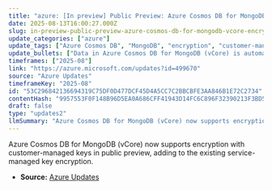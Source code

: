 ```yaml
---
title: "azure: [In preview] Public Preview: Azure Cosmos DB for MongoDB (vCore) encryption with customer-managed key"
date: 2025-08-13T16:00:27.000Z
slug: in-preview-public-preview-azure-cosmos-db-for-mongodb-vcore-encryption-with-customer-managed-key
update_categories: ["azure"]
update_tags: ["Azure Cosmos DB", "MongoDB", "encryption", "customer-managed keys", "public preview"]
update_bullets: ["Data in Azure Cosmos DB for MongoDB (vCore) is automatically encrypted with Microsoft-managed keys by default.", "A new option allows customers to use their own encryption keys for an additional security layer.", "This feature is currently available in public preview."]
timeframes: ["2025-08"]
link: "https://azure.microsoft.com/updates?id=499670"
source: "Azure Updates"
timeframeKey: "2025-08"
id: "53C296842136694319C75DF0D477DCF45D4A5CC7C2BBCBFE3AA846B1E72C2734"
contentHash: "9957553F0F148B96D5EA0A686CFF41943D14FC6C896F32390213F3BD5C7F403D"
draft: false
type: "updates2"
llmSummary: "Azure Cosmos DB for MongoDB (vCore) now supports encryption with customer-managed keys in public preview, adding to the existing service-managed key encryption."
---
```


Azure Cosmos DB for MongoDB (vCore) now supports encryption with customer-managed keys in public preview, adding to the existing service-managed key encryption.

- **Source:** [Azure Updates](https://azure.microsoft.com/updates?id=499670)
